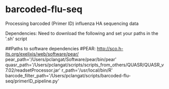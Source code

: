# barcoded-flu-seq
Processing barcoded (Primer ID) influenza HA sequencing data

Dependencies: Need to download the following and set your paths in the '.sh' script

##Paths to software dependencies
#PEAR: http://sco.h-its.org/exelixis/web/software/pear/
pear_path='/Users/pclangat/Software/pear/bin/pear'
quasr_path='/Users/pclangat/scripts/scripts_from_others/QUASR/QUASR_v7.02/readsetProcessor.jar'
r_path='/usr/local/bin/R'
barcode_filter_path='/Users/pclangat/scripts/barcoded-flu-seq/primerID_pipeline.py'
